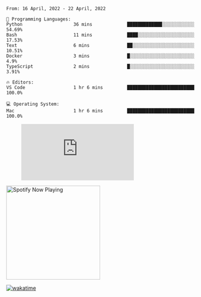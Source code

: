<!--START_SECTION:waka-->
```text
From: 16 April, 2022 - 22 April, 2022

💬 Programming Languages: 
Python                   36 mins             █████████████░░░░░░░░░░░░   54.69% 
Bash                     11 mins             ████░░░░░░░░░░░░░░░░░░░░░   17.53% 
Text                     6 mins              ██░░░░░░░░░░░░░░░░░░░░░░░   10.51% 
Docker                   3 mins              █░░░░░░░░░░░░░░░░░░░░░░░░   4.9% 
TypeScript               2 mins              █░░░░░░░░░░░░░░░░░░░░░░░░   3.91%

🔥 Editors: 
VS Code                  1 hr 6 mins         █████████████████████████   100.0%

💻 Operating System: 
Mac                      1 hr 6 mins         █████████████████████████   100.0%

```


<!--END_SECTION:waka-->

<figure><embed src="https://wakatime.com/share/@gregnrobinson/001c6d31-0c95-44f9-b6d7-9fd705354f62.svg"></embed></figure>

[<img src="https://spotify-playing-gregnrobinson.vercel.app/api/spotify/?background_color=transparent&border_color=transparent" alt="Spotify Now Playing" width="250" />](https://open.spotify.com/user/gregnrobinson-ca)

[![wakatime](https://wakatime.com/badge/user/37718f76-572e-4513-b2c5-41c4d93d287a.svg)](https://wakatime.com/@37718f76-572e-4513-b2c5-41c4d93d287a)




